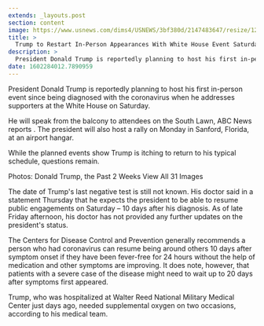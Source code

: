 ```yaml
--- 
extends: _layouts.post 
section: content 
image: https://www.usnews.com/dims4/USNEWS/3bf380d/2147483647/resize/1200x%3E/quality/85/?url=http%3A%2F%2Fmedia.beam.usnews.com%2F1d%2Fa9%2Fafa4999548f8baa81ab0d443a3a6%2F201009-trump-editorial.jpg 
title: > 
  Trump to Restart In-Person Appearances With White House Event Saturday 
description: > 
  President Donald Trump is reportedly planning to host his first in-person event since being diagnosed with the coronavirus when he addresses supporters at the White House on Saturday.The president will also host a rally on Monday in Sanford, Florida, at an airport hangar.While the planned events show Trump is itching to return to his typical schedule, questions remain.Photos: Donald Trump, the Past 2 Weeks View All 31 ImagesThe date of Trump's last negative test is still not known.Trump, who was hospitalized at Walter Reed National Military Medical Center just days ago, needed supplemental oxygen on two occasions, according to his medical team. 
date: 1602284012.7890959 
--- 
```

President Donald Trump is reportedly planning to host his first in-person event since being diagnosed with the coronavirus when he addresses supporters at the White House on Saturday.

He will speak from the balcony to attendees on the South Lawn, ABC News reports . The president will also host a rally on Monday in Sanford, Florida, at an airport hangar.

While the planned events show Trump is itching to return to his typical schedule, questions remain.

Photos: Donald Trump, the Past 2 Weeks View All 31 Images

The date of Trump's last negative test is still not known. His doctor said in a statement Thursday that he expects the president to be able to resume public engagements on Saturday – 10 days after his diagnosis. As of late Friday afternoon, his doctor has not provided any further updates on the president's status.

The Centers for Disease Control and Prevention generally recommends a person who had coronavirus can resume being around others 10 days after symptom onset if they have been fever-free for 24 hours without the help of medication and other symptoms are improving. It does note, however, that patients with a severe case of the disease might need to wait up to 20 days after symptoms first appeared.

Trump, who was hospitalized at Walter Reed National Military Medical Center just days ago, needed supplemental oxygen on two occasions, according to his medical team.